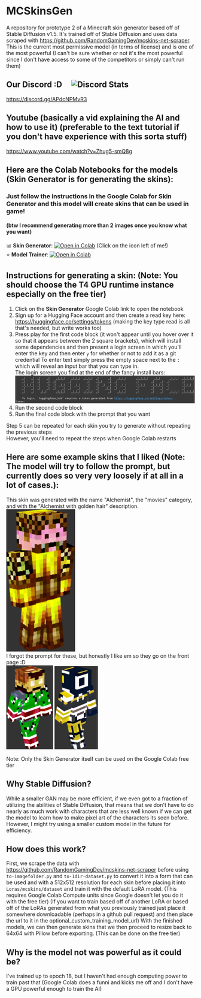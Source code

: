 # MCSkinsGen
A repository for prototype 2 of a Minecraft skin generator based off of Stable Diffusion v1.5. It's trained off of Stable Diffusion and uses data scraped with https://github.com/RandomGamingDev/mcskins-net-scraper. <br/>
This is the current most permissive model (in terms of license) and is one of the most powerful (I can't be sure whether or not it's the most powerful since I don't have access to some of the competitors or simply can't run them)

## Our Discord :D &nbsp;&nbsp;&nbsp; ![Discord Stats](https://img.shields.io/discord/1158518768067166338.svg?style=for-the-badge) <br/>
https://discord.gg/APdcNPMvR3

## Youtube (basically a vid explaining the AI and how to use it) (preferable to the text tutorial if you don't have experience with this sorta stuff)
https://www.youtube.com/watch?v=Zhug5-smQ8g

## Here are the Colab Notebooks for the models (Skin Generator is for generating the skins):
### Just follow the instructions in the Google Colab for Skin Generator and this model will create skins that can be used in game!
#### (btw I recommend generating more than 2 images once you know what you want)

 📊 **Skin Generator**:  [![Open in Colab](https://raw.githubusercontent.com/hollowstrawberry/kohya-colab/main/assets/colab-badge.svg)](https://colab.research.google.com/github/RandomGamingDev/MCSkinsGen/blob/main/MCSkinGen.ipynb) (Click on the icon left of me!) <br/>
 ⭐ **Model Trainer**: [![Open in Colab](https://raw.githubusercontent.com/hollowstrawberry/kohya-colab/main/assets/colab-badge.svg)](https://colab.research.google.com/github/RandomGamingDev/MCSkinsGen/blob/main/MCSkinGenTrainer.ipynb)

## Instructions for generating a skin: (Note: You should choose the T4 GPU runtime instance especially on the free tier)
1. Click on the **Skin Generator** Google Colab link to open the notebook
2. Sign up for a Hugging Face account and then create a read key here: https://huggingface.co/settings/tokens (making the key type read is all that's needed, but write works too)
3. Press play for the first code block (it won't appear until you hover over it so that it appears between the 2 square brackets), which will install some dependencies and then present a login screen in which you'll enter the key and then enter `y` for whether or not to add it as a git credential To enter text simply press the empty space next to the `:` which will reveal an input bar that you can type in. <br/> The login screen you find at the end of the fancy install bars: <br/> ![The login screen](https://github.com/RandomGamingDev/MCSkinsGen/blob/main/imgs/login_screen.png)
5. Run the second code block
6. Run the final code block with the prompt that you want

Step 5 can be repeated for each skin you try to generate without repeating the previous steps <br/>
However, you'll need to repeat the steps when Google Colab restarts 

## Here are some example skins that I liked (Note: The model will try to follow the prompt, but currently does so very very loosely if at all in a lot of cases.): <br/>

This skin was generated with the name "Alchemist", the "movies" category, and with the "Alchemist with golden hair" description. <br/>
![alt text](https://github.com/RandomGamingDev/MCSkinsGen/blob/main/imgs/demoSkin3.png) <br/>
I forgot the prompt for these, but honestly I like em so they go on the front page :D <br/>
![alt text](https://github.com/RandomGamingDev/MCSkinsGen/blob/main/imgs/demoSkin1.png)
![alt text](https://github.com/RandomGamingDev/MCSkinsGen/blob/main/imgs/demoSkin2.png)

Note: Only the Skin Generator itself can be used on the Google Colab free tier

## Why Stable Diffusion?
While a smaller GAN may be more efficient, if we even got to a fraction of utilizing the abilities of Stable Diffusion, that means that we don't have to do nearly as much work with characters that are less well known if we can get the model to learn how to make pixel art of the characters its seen before.
However, I might try using a smaller custom model in the future for efficiency.

## How does this work?

First, we scrape the data with https://github.com/RandomGamingDev/mcskins-net-scraper before using `to-imagefolder.py` and `to-1dir-dataset.py` to convert it into a form that can be used and with a 512x512 resolution for each skin before placing it into `Loras/mcskins/dataset` and train it with the default LoRA model. (This requires Google Colab Compute units since Google doesn't let you do it with the free tier) (If you want to train based off of another LoRA or based off of the LoRAs generated from what you previously trained just place it somewhere downloadable (perhaps in a github pull request) and then place the url to it in the optional_custom_training_model_url)
With the finished models, we can then generate skins that we then proceed to resize back to 64x64 with Pillow before exporting. (This can be done on the free tier)

## Why is the model not was powerful as it could be?

I've trained up to epoch 18, but I haven't had enough computing power to train past that (Google Colab does a funni and kicks me off and I don't have a GPU powerful enough to train the AI)

